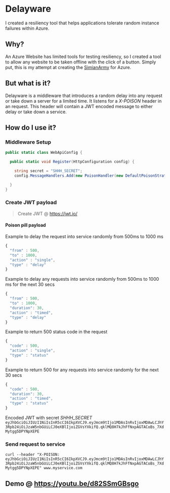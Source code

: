 # Delayware

I created a resiliency tool that helps applications tolerate random instance failures within Azure.

## Why?

An Azure Website has limited tools for testing resiliency, so I created a tool to allow any website to be taken offline with the click of a button. Simply put, this is my attempt at creating the [SimianArmy](https://github.com/Netflix/SimianArmy) for Azure.

## But what is it?
Delayware is a middleware that introduces a random delay into any request or take down a server for a limited time. It listens for a _X-POISON_ header in an request. This header will contain a JWT encoded message to either delay or take down a service.

## How do I use it?

### Middleware Setup

```csharp
public static class WebApiConfig {

  public static void Register(HttpConfiguration config) {

    string secret = "SHHH_SECRET";
    config.MessageHandlers.Add(new PoisonHandler(new DefaultPoisonStrategy(secret)));

  }
}
```

### Create JWT payload

> Create JWT @ https://jwt.io/

#### Poison pill payload

Example to delay the request into service randomly from 500ms to 1000 ms
```js
{
  "from" : 500,
  "to" : 1000,
  "action" : "single",
  "type" : "delay"
}
```

Example to delay any requests into service randomly from 500ms to 1000 ms for the next 30 secs
```js
{
  "from" : 500,
  "to" : 1000,
  "duration": 30,
  "action" : "timed",
  "type" : "delay"
}
```

Example to return 500 status code in the request
```js
{
  "code" : 500,
  "action" : "single",
  "type" : "status"
}
```

Example to return 500 for any requests into service randomly for the next 30 secs
```js
{
  "code" : 500,
  "duration": 30,
  "action" : "timed",
  "type" : "status"
}
```

Encoded JWT with secret _SHHH_SECRET_ `eyJhbGciOiJIUzI1NiIsInR5cCI6IkpXVCJ9.eyJmcm9tIjo1MDAsInRvIjoxMDAwLCJhY3Rpb24iOiJzaW5nbGUiLCJ0eXBlIjoiZGVsYXkifQ.qklMQ8H7kJhFfNxpAGTACoBs_7XdMytgg5DPYNpXEPE`

### Send request to service

`curl --header "X-POISON: eyJhbGciOiJIUzI1NiIsInR5cCI6IkpXVCJ9.eyJmcm9tIjo1MDAsInRvIjoxMDAwLCJhY3Rpb24iOiJzaW5nbGUiLCJ0eXBlIjoiZGVsYXkifQ.qklMQ8H7kJhFfNxpAGTACoBs_7XdMytgg5DPYNpXEPE" www.myservice.com`

## Demo @ https://youtu.be/d82SSmGBsgo

